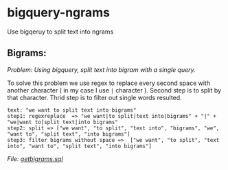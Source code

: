 # bigquery-ngrams
Use bigqeruy to split text into ngrams


## Bigrams:

*Problem: Using bigquery, split text into bigram with a single query.*

To solve this problem we use regex to replace every second space with another character ( in my case I use `|` character ). Second step is to split by that character. Thrid step is to filter out single words resulted.


	text: "we want to split text into bigrams"
	step1: regexreplace  => "we want|to split|text into|bigrams" + "|" + "we|want to|split text|into bigrams"
	step2: split => ["we want", "to split", "text into", "bigrams", "we", "want to", "split text", "into bigrams"]
	step3: filter bigrams without space =>  ["we want", "to split", "text into", "want to", "split text", "into bigrams"]

*File: [getbigrams.sql](getbigrams.sql)*

